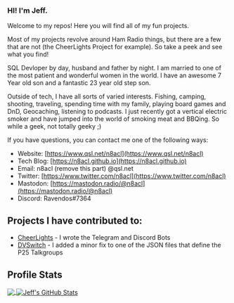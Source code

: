 ### HI! I'm Jeff.

Welcome to my repos! Here you will find all of my fun projects. 

Most of my projects revolve around Ham Radio things, but there are a few that are not (the CheerLights Project for example). So take a peek and see what you find!

SQL Devloper by day, husband and father by night. I am married to one of the most patient and wonderful women in the world. I have an awesome 7 Year old son and a fantastic 23 year old step son.

Outside of tech, I have all sorts of varied interests. Fishing, camping, shooting, traveling, spending time with my family, playing board games and DnD, Geocaching, listening to podcasts. I just recently got a vertical electric smoker and have jumped into the world of smoking meat and BBQing. So while a geek, not totally geeky ;)

If you have questions, you can contact me one of the following ways:

* Website: [https://www.qsl.net/n8acl](https://www.qsl.net/n8acl)
* Tech Blog: [https://n8acl.github.io](https://n8acl.github.io)
* Email: n8acl (remove this part) @qsl.net
* Twitter: [https://www.twitter.com/n8acl](https://www.twitter.com/n8acl)
* Mastodon: [https://mastodon.radio/@n8acl](https://mastodon.radio/@n8acl)
* Discord: Ravendos#7364

## Projects I have contributed to:

* [CheerLights](https://github.com/cheerlights) - I wrote the Telegram and Discord Bots
* [DVSwitch](https://github.com/DVSwitch) - I added a minor fix to one of the JSON files that define the P25 Talkgroups

## Profile Stats

<a href="https://github.com/n8acl">
  <img align="center" src="https://github-readme-stats.vercel.app/api/top-langs/?username=n8acl&title_color=ffffff&text_color=c9cacc&icon_color=2bbc8a&bg_color=1d1f21&langs_count=3" />
</a>
<a href="https://github.com/n8acl">
  <img align="center" src="https://github-readme-stats.vercel.app/api?username=n8acl&show_icons=true&line_height=27&count_private=true&title_color=ffffff&text_color=c9cacc&icon_color=2bbc8a&bg_color=1d1f21" alt="Jeff's GitHub Stats" />
</a>
